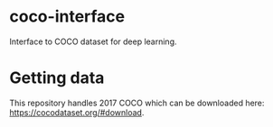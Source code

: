 # coco-interface
Interface to COCO dataset for deep learning.

# Getting data

This repository handles 2017 COCO which can be downloaded here:
https://cocodataset.org/#download.